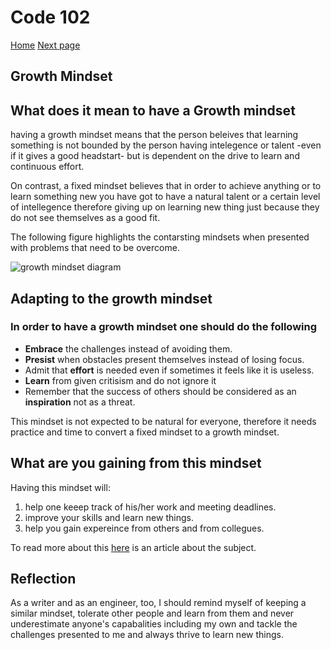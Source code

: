 # Code 102

[Home](https://dinaalsaid.github.io/reading-notes/)
[Next page](https://dinaalsaid.github.io/learning-journal/reading01)

## Growth Mindset

## What does it mean to have a Growth mindset

having a growth mindset means that the person beleives that learning something is not bounded by the person having intelegence or talent -even if it gives a good headstart- but is dependent on the drive to learn and continuous effort.

On contrast, a fixed mindset believes that in order to achieve anything or to learn something new you have got to have a natural talent or a certain level of intellegence therefore giving up on learning new thing just because they do not see themselves as a good fit.

The following figure highlights the contarsting mindsets when presented with problems that need to be overcome.

![growth mindset diagram](https://3kllhk1ibq34qk6sp3bhtox1-wpengine.netdna-ssl.com/wp-content/uploads/NewGrowthMindset2.png)

## Adapting to the growth mindset

### In order to have a growth mindset one should do the following

* **Embrace** the challenges instead of avoiding them.
* **Presist** when obstacles present themselves instead of losing focus.
* Admit that **effort** is needed even if sometimes it feels like it is useless.
* **Learn** from given critisism and do not ignore it
* Remember that the success of others should be considered as an **inspiration** not as a threat.

This mindset is not expected to be natural for everyone, therefore it needs practice and time to convert a fixed mindset to a growth mindset.

## What are you gaining from this mindset

Having this mindset will:

1. help one keeep track of his/her work and meeting deadlines.
2. improve your skills and learn new things.
3. help you gain expereince from others and from collegues.

To read more about this [here](https://www.atlassian.com/blog/inside-atlassian/growth-mindset) is an article about the subject.

## Reflection

As a writer and as an engineer, too, I should remind myself of keeping a similar mindset, tolerate other people and learn from them and never underestimate anyone's capabalities including my own and tackle the challenges presented to me and always thrive to learn new things.
